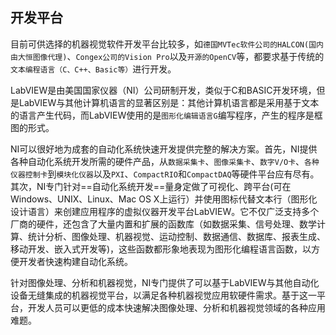 ## 开发平台

​	目前可供选择的机器视觉软件开发平台比较多，如`德国MVTec软件公司的HALCON(国内由大恒图像代理)`、`Congex公司的Vision Pro`以及`开源的OpenCV`等，都要求基于传统的`文本编程语言（C、C++、Basic等）`进行开发。

​	LabVIEW是由美国国家仪器（NI）公司研制开发，类似于C和BASIC开发环境，但是LabVIEW与其他计算机语言的显著区别是：其他计算机语言都是采用基于文本的语言产生代码，而LabVIEW使用的是`图形化编辑语言G`编写程序，产生的程序是框图的形式。

​	NI可以很好地为成套的自动化系统快速开发提供完整的解决方案。首先，NI提供各种自动化系统开发所需的硬件产品，从`数据采集卡`、`图像采集卡`、`数字V/O卡`、`各种仪器控制卡`到`模块化仪器`以及`PXI`、`CompactRIO`和`CompactDAQ`等硬件平台应有尽有。其次，NI专门针对==自动化系统开发==量身定做了可视化、跨平台(可在Windows、UNIX、Linux、Mac OS X上运行）并使用图标代替文本行（图形化设计语言）来创建应用程序的虚拟仪器开发平台LabVIEW。它不仅广泛支持多个厂商的硬件，还包含了大量内置和扩展的函数库（如数据采集、信号处理、数学计算、统计分析、图像处理、机器视觉、运动控制、数据通信、数据库、报表生成、移动开发、嵌入式开发等)，这些函数都形象地表现为图形化编程语言函数，以方便开发者快速构建自动化系统。

​	针对图像处理、分析和机器视觉，NI专门提供了可以基于LabVIEW与其他自动化设备无缝集成的机器视觉平台，以满足各种机器视觉应用软硬件需求。基于这一平台，开发人员可以更低的成本快速解决图像处理、分析和机器视觉领域的各种应用难题。

[labview安装]: https://blog.csdn.net/m0_38106923/article/details/115579676

